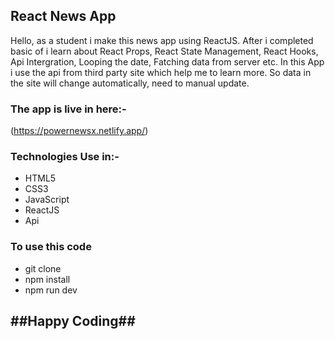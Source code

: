 ## React News App
Hello, as a student i make this news app using ReactJS. After i completed basic of i learn about React Props, React State Management, React Hooks, Api Intergration, Looping the date, Fatching data from server etc.
In this App i use the api from third party site which help me to learn more. So data in the site will change automatically, need to manual update.


### The app is live in here:-
(https://powernewsx.netlify.app/)


### Technologies Use in:-
- HTML5
- CSS3
- JavaScript
- ReactJS
- Api

### To use this code
- git clone
- npm install
- npm run dev

##  ##Happy Coding## 










